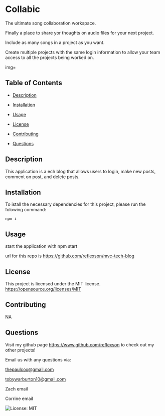 # Collabic 
The ultimate song collaboration workspace. 

Finally a place to share yor thoughts on audio files for your next project.

Include as many songs in a project as you want.

Create multiple projects with the same login information to allow your team access to all the projects being worked on.

img=


## Table of Contents
* [Description](#descrition)

* [Installation](#installation)

* [Usage](#usage)

* [License](#license)

* [Contributing](#contributing)



* [Questions](#questions)


## Description
This application is a ech blog that allows users to login, make new posts, comment on post, and delete posts.



## Installation

To istall the necessary dependencies for this project, please run the folowing command:
```
npm i
```



## Usage

start the application with npm start

url for this repo is
https://github.com/reflexson/mvc-tech-blog


## License

This project is licensed under the MIT license.
 https://opensource.org/licenses/MIT

## Contributing

NA


## Questions
Visit my github page https://www.github.com/reflexson to check out my other projects!

Email us with any questions via:

thepaulcox@gmail.com

tobywarburton10@gmail.com

Zach email

Corrine email

![License: MIT](https://img.shields.io/badge/License-MIT-yellow.svg) 